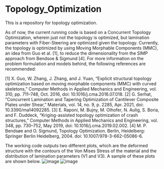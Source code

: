 # Topology_Optimization
This is a repository for topology optimization.

As of now, the current running code is based on a Concurrent Topology Optimization, wherein just not the topology is optimized, but lamination parameters with Fiber-Steering are optimized given the topology. Currently, the topology is optimized by using Moving Morphable Components (MMC), an idea from Guo et al. [1], to reduce the dimensionality from the SIMP approach from Bendsoe & Sigmund [4]. For more information on the problem formulation and models behind, the following references are recommended:

[1] X. Guo, W. Zhang, J. Zhang, and J. Yuan, “Explicit structural topology optimization based on moving morphable components (MMC) with curved skeletons,” Computer Methods in Applied Mechanics and Engineering, vol. 310, pp. 711–748, Oct. 2016, doi: 10.1016/j.cma.2016.07.018.
[2] G. Serhat, “Concurrent Lamination and Tapering Optimization of Cantilever Composite Plates under Shear,” Materials, vol. 14, no. 9, p. 2285, Apr. 2021, doi: 10.3390/ma14092285.
[3] E. Raponi, M. Bujny, M. Olhofer, N. Aulig, S. Boria, and F. Duddeck, “Kriging-assisted topology optimization of crash structures,” Computer Methods in Applied Mechanics and Engineering, vol. 348, pp. 730–752, May 2019, doi: 10.1016/j.cma.2019.02.002.
[4] M. P. Bendsøe and O. Sigmund, Topology Optimization. Berlin, Heidelberg: Springer Berlin Heidelberg, 2004. doi: 10.1007/978-3-662-05086-6.

The working code outputs two different plots, which are the deformed structure with the contours of the Von Mises Stress of the material and the distribution of lamination parameters (V1 and V3). A sample of these plots are shown below.
![image](https://github.com/user-attachments/assets/9105270f-19b4-4fd0-9579-9f0ff94f15e3)
![image](https://github.com/user-attachments/assets/0b12c642-a6d5-4272-93cf-0cc85ea5e0b6)


